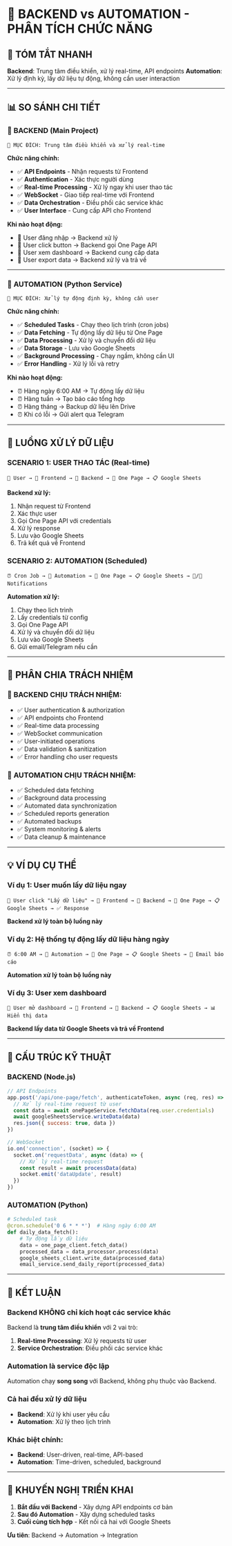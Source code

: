 # 🔧 BACKEND vs AUTOMATION - PHÂN TÍCH CHỨC NĂNG

## 🎯 **TÓM TẮT NHANH**

**Backend**: Trung tâm điều khiển, xử lý real-time, API endpoints
**Automation**: Xử lý định kỳ, lấy dữ liệu tự động, không cần user interaction

---

## 📊 **SO SÁNH CHI TIẾT**

### 🔧 **BACKEND (Main Project)**

```
🎯 MỤC ĐÍCH: Trung tâm điều khiển và xử lý real-time
```

**Chức năng chính:**

- ✅ **API Endpoints** - Nhận requests từ Frontend
- ✅ **Authentication** - Xác thực người dùng
- ✅ **Real-time Processing** - Xử lý ngay khi user thao tác
- ✅ **WebSocket** - Giao tiếp real-time với Frontend
- ✅ **Data Orchestration** - Điều phối các service khác
- ✅ **User Interface** - Cung cấp API cho Frontend

**Khi nào hoạt động:**

- 👤 User đăng nhập → Backend xử lý
- 👤 User click button → Backend gọi One Page API
- 👤 User xem dashboard → Backend cung cấp data
- 👤 User export data → Backend xử lý và trả về

---

### 🤖 **AUTOMATION (Python Service)**

```
🎯 MỤC ĐÍCH: Xử lý tự động định kỳ, không cần user
```

**Chức năng chính:**

- ✅ **Scheduled Tasks** - Chạy theo lịch trình (cron jobs)
- ✅ **Data Fetching** - Tự động lấy dữ liệu từ One Page
- ✅ **Data Processing** - Xử lý và chuyển đổi dữ liệu
- ✅ **Data Storage** - Lưu vào Google Sheets
- ✅ **Background Processing** - Chạy ngầm, không cần UI
- ✅ **Error Handling** - Xử lý lỗi và retry

**Khi nào hoạt động:**

- ⏰ Hàng ngày 6:00 AM → Tự động lấy dữ liệu
- ⏰ Hàng tuần → Tạo báo cáo tổng hợp
- ⏰ Hàng tháng → Backup dữ liệu lên Drive
- ⏰ Khi có lỗi → Gửi alert qua Telegram

---

## 🔄 **LUỒNG XỬ LÝ DỮ LIỆU**

### **SCENARIO 1: USER THAO TÁC (Real-time)**

```
👤 User → 🎨 Frontend → 🔧 Backend → 📄 One Page → 📋 Google Sheets
```

**Backend xử lý:**

1. Nhận request từ Frontend
2. Xác thực user
3. Gọi One Page API với credentials
4. Xử lý response
5. Lưu vào Google Sheets
6. Trả kết quả về Frontend

### **SCENARIO 2: AUTOMATION (Scheduled)**

```
⏰ Cron Job → 🤖 Automation → 📄 One Page → 📋 Google Sheets → 📧/📱 Notifications
```

**Automation xử lý:**

1. Chạy theo lịch trình
2. Lấy credentials từ config
3. Gọi One Page API
4. Xử lý và chuyển đổi dữ liệu
5. Lưu vào Google Sheets
6. Gửi email/Telegram nếu cần

---

## 🎯 **PHÂN CHIA TRÁCH NHIỆM**

### 🔧 **BACKEND CHỊU TRÁCH NHIỆM:**

- ✅ User authentication & authorization
- ✅ API endpoints cho Frontend
- ✅ Real-time data processing
- ✅ WebSocket communication
- ✅ User-initiated operations
- ✅ Data validation & sanitization
- ✅ Error handling cho user requests

### 🤖 **AUTOMATION CHỊU TRÁCH NHIỆM:**

- ✅ Scheduled data fetching
- ✅ Background data processing
- ✅ Automated data synchronization
- ✅ Scheduled reports generation
- ✅ Automated backups
- ✅ System monitoring & alerts
- ✅ Data cleanup & maintenance

---

## 💡 **VÍ DỤ CỤ THỂ**

### **Ví dụ 1: User muốn lấy dữ liệu ngay**

```
👤 User click "Lấy dữ liệu" → 🎨 Frontend → 🔧 Backend → 📄 One Page → 📋 Google Sheets → ✅ Response
```

**Backend xử lý toàn bộ luồng này**

### **Ví dụ 2: Hệ thống tự động lấy dữ liệu hàng ngày**

```
⏰ 6:00 AM → 🤖 Automation → 📄 One Page → 📋 Google Sheets → 📧 Email báo cáo
```

**Automation xử lý toàn bộ luồng này**

### **Ví dụ 3: User xem dashboard**

```
👤 User mở dashboard → 🎨 Frontend → 🔧 Backend → 📋 Google Sheets → 📊 Hiển thị data
```

**Backend lấy data từ Google Sheets và trả về Frontend**

---

## 🔧 **CẤU TRÚC KỸ THUẬT**

### **BACKEND (Node.js)**

```javascript
// API Endpoints
app.post('/api/one-page/fetch', authenticateToken, async (req, res) => {
  // Xử lý real-time request từ user
  const data = await onePageService.fetchData(req.user.credentials)
  await googleSheetsService.writeData(data)
  res.json({ success: true, data })
})

// WebSocket
io.on('connection', (socket) => {
  socket.on('requestData', async (data) => {
    // Xử lý real-time request
    const result = await processData(data)
    socket.emit('dataUpdate', result)
  })
})
```

### **AUTOMATION (Python)**

```python
# Scheduled task
@cron.schedule('0 6 * * *')  # Hàng ngày 6:00 AM
def daily_data_fetch():
    # Tự động lấy dữ liệu
    data = one_page_client.fetch_data()
    processed_data = data_processor.process(data)
    google_sheets_client.write_data(processed_data)
    email_service.send_daily_report(processed_data)
```

---

## 🎯 **KẾT LUẬN**

### **Backend KHÔNG chỉ kích hoạt các service khác**

Backend là **trung tâm điều khiển** với 2 vai trò:

1. **Real-time Processing**: Xử lý requests từ user
2. **Service Orchestration**: Điều phối các service khác

### **Automation là service độc lập**

Automation chạy **song song** với Backend, không phụ thuộc vào Backend.

### **Cả hai đều xử lý dữ liệu**

- **Backend**: Xử lý khi user yêu cầu
- **Automation**: Xử lý theo lịch trình

### **Khác biệt chính:**

- **Backend**: User-driven, real-time, API-based
- **Automation**: Time-driven, scheduled, background

---

## 🚀 **KHUYẾN NGHỊ TRIỂN KHAI**

1. **Bắt đầu với Backend** - Xây dựng API endpoints cơ bản
2. **Sau đó Automation** - Xây dựng scheduled tasks
3. **Cuối cùng tích hợp** - Kết nối cả hai với Google Sheets

**Ưu tiên**: Backend → Automation → Integration

